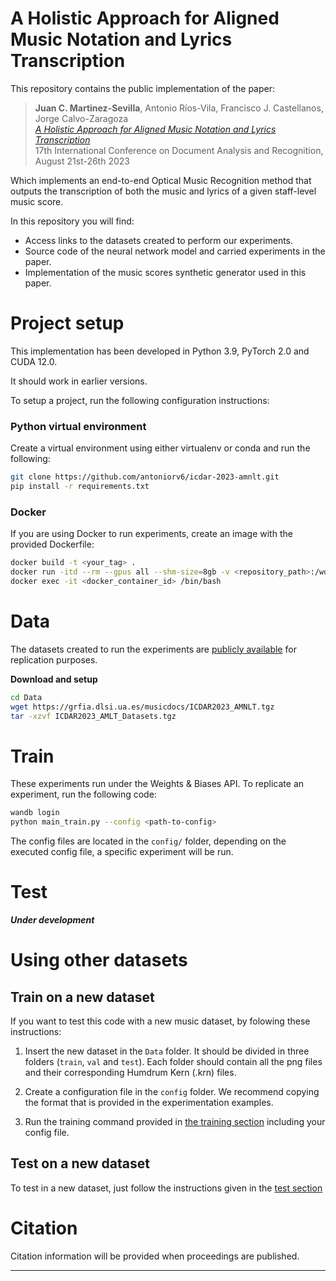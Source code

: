 # A Holistic Approach for Aligned Music Notation and Lyrics Transcription

This repository contains the public implementation of the paper:

>**Juan C. Martinez-Sevilla**, Antonio Ríos-Vila, Francisco J. Castellanos, Jorge Calvo-Zaragoza<br />
  *[A Holistic Approach for Aligned Music Notation and Lyrics Transcription](https://zenodo.org/record/6573248)*<br />
  17th International Conference on Document Analysis and Recognition, August 21st-26th 2023

Which implements an end-to-end Optical Music Recognition method that outputs the transcription of both the music and lyrics of a given staff-level music score.

In this repository you will find:

- Access links to the datasets created to perform our experiments.
- Source code of the neural network model and carried experiments in the paper.
- Implementation of the music scores synthetic generator used in this paper. 

# Project setup
This implementation has been developed in Python 3.9, PyTorch 2.0 and CUDA 12.0. 

It should work in earlier versions.

To setup a project, run the following configuration instructions:

### Python virtual environment

Create a virtual environment using either virtualenv or conda and run the following:

```sh
git clone https://github.com/antoniorv6/icdar-2023-amnlt.git
pip install -r requirements.txt 
```

### Docker
If you are using Docker to run experiments, create an image with the provided Dockerfile:

```sh
docker build -t <your_tag> .
docker run -itd --rm --gpus all --shm-size=8gb -v <repository_path>:/workspace/ <image_tag>
docker exec -it <docker_container_id> /bin/bash
```

# Data

The datasets created to run the experiments are [publicly available](https://grfia.dlsi.ua.es/musicdocs/ICDAR2023_AMNLT.tgz) for replication purposes. 

**Download and setup**

```sh
cd Data
wget https://grfia.dlsi.ua.es/musicdocs/ICDAR2023_AMNLT.tgz
tar -xzvf ICDAR2023_AMLT_Datasets.tgz
```

# Train
These experiments run under the Weights & Biases API. To replicate an experiment, run the following code:

```sh
wandb login
python main_train.py --config <path-to-config>
```
The config files are located in the ```config/``` folder, depending on the executed config file, a specific experiment will be run.

# Test

***Under development***

# Using other datasets

## Train on a new dataset

If you want to test this code with a new music dataset, by folowing these instructions:

1. Insert the new dataset in the ```Data``` folder. It should be divided in three folders (```train```, ```val``` and ```test```). Each folder should contain all the png files and their corresponding Humdrum Kern (.krn) files.

2. Create a configuration file in the ```config``` folder. We recommend copying the format that is provided in the experimentation examples.

3. Run the training command provided in [the training section](#train) including your config file.

## Test on a new dataset
To test in a new dataset, just follow the instructions given in the [test section](#test)


# Citation

Citation information will be provided when proceedings are published.

----
